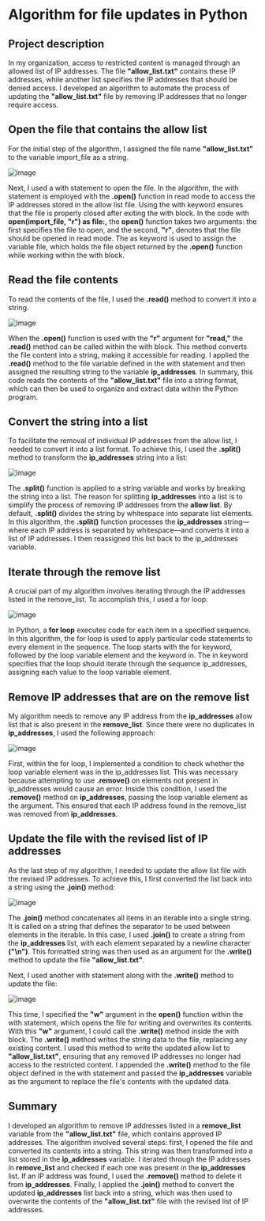 # Algorithm for file updates in Python

## Project description
In my organization, access to restricted content is managed through an allowed list of IP addresses. The file **"allow_list.txt"** contains these IP addresses, while another list specifies the IP addresses that should be denied access. I developed an algorithm to automate the process of updating the **"allow_list.txt"** file by removing IP addresses that no longer require access.

## Open the file that contains the allow list
For the initial step of the algorithm, I assigned the file name **"allow_list.txt"** to the variable import_file as a string.

![image](https://github.com/user-attachments/assets/ec9e2197-9edf-4784-b1cc-755711d393d0)

 
Next, I used a with statement to open the file. In the algorithm, the with statement is employed with the **.open()** function in read mode to access the IP addresses stored in the allow list file. Using the with keyword ensures that the file is properly closed after exiting the with block. In the code with **open(import_file, "r") as file:,** the **open()** function takes two arguments: the first specifies the file to open, and the second, **"r"**, denotes that the file should be opened in read mode. The as keyword is used to assign the variable file, which holds the file object returned by the **.open()** function while working within the with block.
 
## Read the file contents
To read the contents of the file, I used the **.read()** method to convert it into a string.

![image](https://github.com/user-attachments/assets/abc34e0b-fb7b-40d9-830e-d275102d98f9)

When the **.open()** function is used with the **"r"** argument for **"read,"** the **.read()** method can be called within the with block. This method converts the file content into a string, making it accessible for reading. I applied the **.read()** method to the file variable defined in the with statement and then assigned the resulting string to the variable **ip_addresses**.
In summary, this code reads the contents of the **"allow_list.txt"** file into a string format, which can then be used to organize and extract data within the Python program.

## Convert the string into a list
To facilitate the removal of individual IP addresses from the allow list, I needed to convert it into a list format. To achieve this, I used the **.split()** method to transform the **ip_addresses** string into a list:

![image](https://github.com/user-attachments/assets/c77d7a1d-d9c8-420c-af17-0643794df481)

The **.split()** function is applied to a string variable and works by breaking the string into a list. The reason for splitting **ip_addresses** into a list is to simplify the process of removing IP addresses from the **allow list**. By default, **.split()** divides the string by whitespace into separate list elements. In this algorithm, the **.split()** function processes the **ip_addresses** string—where each IP address is separated by whitespace—and converts it into a list of IP addresses. I then reassigned this list back to the ip_addresses variable.

## Iterate through the remove list
A crucial part of my algorithm involves iterating through the IP addresses listed in the remove_list. To accomplish this, I used a for loop:

![image](https://github.com/user-attachments/assets/a128182c-0593-4f1b-a73f-46e2b0c81d7d)

In Python, a **for loop** executes code for each item in a specified sequence. In this algorithm, the for loop is used to apply particular code statements to every element in the sequence. The loop starts with the for keyword, followed by the loop variable element and the keyword in. The in keyword specifies that the loop should iterate through the sequence ip_addresses, assigning each value to the loop variable element.

## Remove IP addresses that are on the remove list
My algorithm needs to remove any IP address from the **ip_addresses** allow list that is also present in the **remove_list**. Since there were no duplicates in **ip_addresses**, I used the following approach:

![image](https://github.com/user-attachments/assets/f1a7b1ed-0d07-4975-8ada-6606cc84dbf7)
 
First, within the for loop, I implemented a condition to check whether the loop variable element was in the ip_addresses list. This was necessary because attempting to use **.remove()** on elements not present in ip_addresses would cause an error.
Inside this condition, I used the **.remove()** method on **ip_addresses**, passing the loop variable element as the argument. This ensured that each IP address found in the remove_list was removed from **ip_addresses**.

## Update the file with the revised list of IP addresses 
As the last step of my algorithm, I needed to update the allow list file with the revised IP addresses. To achieve this, I first converted the list back into a string using the **.join()** method:

![image](https://github.com/user-attachments/assets/e30bc26b-991d-4f7c-8f0b-ad5efc96dd9a)

The **.join()** method concatenates all items in an iterable into a single string. It is called on a string that defines the separator to be used between elements in the iterable. In this case, I used **.join()** to create a string from the **ip_addresses** list, with each element separated by a newline character **("\n")**. This formatted string was then used as an argument for the **.write()** method to update the file **"allow_list.txt"**.

Next, I used another with statement along with the **.write()** method to update the file:

![image](https://github.com/user-attachments/assets/9fb900fb-b6ab-4ca8-ada6-f331674a8411)

This time, I specified the **"w"** argument in the **open()** function within the with statement, which opens the file for writing and overwrites its contents. With this **"w"** argument, I could call the **.write()** method inside the with block. The **.write()** method writes the string data to the file, replacing any existing content. I used this method to write the updated allow list to **"allow_list.txt"**, ensuring that any removed IP addresses no longer had access to the restricted content. I appended the **.write()** method to the file object defined in the with statement and passed the **ip_addresses** variable as the argument to replace the file's contents with the updated data.

## Summary
I developed an algorithm to remove IP addresses listed in a **remove_list** variable from the **"allow_list.txt"** file, which contains approved IP addresses. The algorithm involved several steps: first, I opened the file and converted its contents into a string. This string was then transformed into a list stored in the **ip_addresses** variable. I iterated through the IP addresses in **remove_list** and checked if each one was present in the **ip_addresses** list. If an IP address was found, I used the **.remove()** method to delete it from **ip_addresses**. Finally, I applied the **.join()** method to convert the updated **ip_addresses** list back into a string, which was then used to overwrite the contents of the **"allow_list.txt"** file with the revised list of IP addresses.


